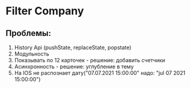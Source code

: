 # Filter Company

## Проблемы: 

1) History Api (pushState, replaceState, popstate)
2) Модульность 
3) Показывать по 12 карточек - решение: добавить счетчики
4) Асинхронность - решение: углубление в тему
5) На IOS не распознает дату("07.07.2021 15:00:00" надо: "jul 07 2021 15:00:00")
